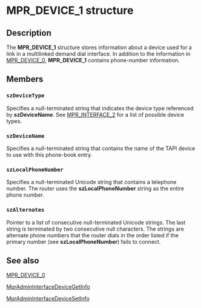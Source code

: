 # MPR_DEVICE_1 structure

## Description

The
**MPR_DEVICE_1** structure stores information about a device used for a link in a multilinked demand dial interface. In addition to the information in
[MPR_DEVICE_0](https://learn.microsoft.com/windows/desktop/api/mprapi/ns-mprapi-mpr_device_0),
**MPR_DEVICE_1** contains phone-number information.

## Members

### `szDeviceType`

Specifies a null-terminated string that indicates the device type referenced by **szDeviceName**. See
[MPR_INTERFACE_2](https://learn.microsoft.com/windows/desktop/api/mprapi/ns-mprapi-mpr_interface_2) for a list of possible device types.

### `szDeviceName`

Specifies a null-terminated string that contains the name of the TAPI device to use with this phone-book entry.

### `szLocalPhoneNumber`

Specifies a null-terminated Unicode string that contains a telephone number. The router uses the **szLocalPhoneNumber** string as the entire phone number.

### `szAlternates`

Pointer to a list of consecutive null-terminated Unicode strings. The last string is terminated by two consecutive null characters. The strings are alternate phone numbers that the router dials in the order listed if the primary number (see **szLocalPhoneNumber**) fails to connect.

## See also

[MPR_DEVICE_0](https://learn.microsoft.com/windows/desktop/api/mprapi/ns-mprapi-mpr_device_0)

[MprAdminInterfaceDeviceGetInfo](https://learn.microsoft.com/windows/desktop/api/mprapi/nf-mprapi-mpradmininterfacedevicegetinfo)

[MprAdminInterfaceDeviceSetInfo](https://learn.microsoft.com/windows/desktop/api/mprapi/nf-mprapi-mpradmininterfacedevicesetinfo)